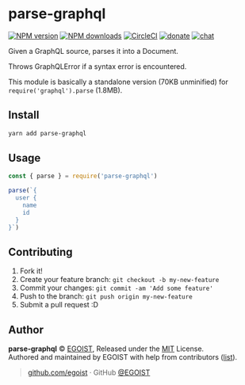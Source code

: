 # parse-graphql

[![NPM version](https://badgen.net/npm/v/parse-graphql)](https://npmjs.com/package/parse-graphql) [![NPM downloads](https://badgen.net/npm/dm/parse-graphql)](https://npmjs.com/package/parse-graphql) [![CircleCI](https://badgen.net/circleci/github/egoist/parse-graphql/master)](https://circleci.com/gh/egoist/parse-graphql/tree/master) [![donate](https://badgen.net/badge/support%20me/donate/ff69b4)](https://patreon.com/egoist) [![chat](https://badgen.net/badge/chat%20on/discord/7289DA)](https://chat.egoist.moe)

Given a GraphQL source, parses it into a Document.

Throws GraphQLError if a syntax error is encountered.

This module is basically a standalone version (70KB unminified) for `require('graphql').parse` (1.8MB).

## Install

```bash
yarn add parse-graphql
```

## Usage

```js
const { parse } = require('parse-graphql')

parse(`{
  user {
    name
    id
  }
}`)
```

## Contributing

1. Fork it!
2. Create your feature branch: `git checkout -b my-new-feature`
3. Commit your changes: `git commit -am 'Add some feature'`
4. Push to the branch: `git push origin my-new-feature`
5. Submit a pull request :D

## Author

**parse-graphql** © [EGOIST](https://github.com/egoist), Released under the [MIT](./LICENSE) License.<br>
Authored and maintained by EGOIST with help from contributors ([list](https://github.com/egoist/parse-graphql/contributors)).

> [github.com/egoist](https://github.com/egoist) · GitHub [@EGOIST](https://github.com/egoist)
